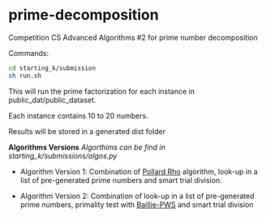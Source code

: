 # prime-decomposition
Competition CS Advanced Algorithms #2 for prime number decomposition

Commands:
```bash
cd starting_k/submission
sh run.sh
```

This will run the prime factorization for each instance in public_dat/public_dataset.

Each instance contains 10 to 20 numbers.

Results will be stored in a generated dist folder

**Algorithms Versions**
*Algorthims can be find in starting_k/submissions/algos.py*

- Algorithm Version 1: Combination of [Pollard Rho](https://en.wikipedia.org/wiki/Pollard's_rho_algorithm) algorithm, look-up in a list of pre-generated prime numbers and smart trial division.

- Algorithm Version 2: Combination of look-up in a list of pre-generated prime numbers, primality test with [Baillie-PWS](https://en.wikipedia.org/wiki/Baillie%E2%80%93PSW_primality_test) and smart trial division


